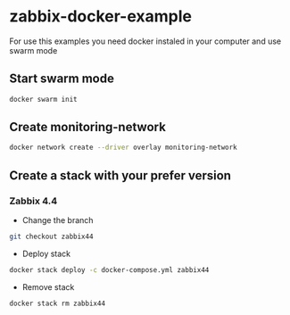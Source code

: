 # zabbix-docker-example

For use this examples you need docker instaled in your computer and use swarm mode

## Start swarm mode

```bash
docker swarm init
```

## Create monitoring-network

```bash
docker network create --driver overlay monitoring-network
```

## Create a stack with your prefer version

### Zabbix 4.4

- Change the branch

```bash
git checkout zabbix44
```

- Deploy stack

```bash
docker stack deploy -c docker-compose.yml zabbix44
```

- Remove stack

```bash
docker stack rm zabbix44
```
